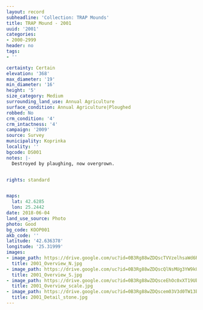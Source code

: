 ```yaml
---
layout: record
subheadline: 'Collection: TRAP Mounds'
title: TRAP Mound - 2001
uuid: '2001'
categories:
- 2000-2999
header: no
tags:
- ''

certainty: Certain
elevation: '368'
max_diameter: '19'
min_diameter: '16'
height: '5'
size_category: Medium
surrounding_land_use: Annual Agriculture
surface_condition: Annual Agriculture|Ploughed
robbed: No
crm_condition: '4'
crm_intactness: '4'
campaign: '2009'
source: Survey
municipality: Koprinka
locality: ''
bgcode: DS001
notes: |-
  Destroyed by plaughing, now overgrown.


rights: standard


maps:
  lat: 42.6285
  lon: 25.2442
date: 2018-06-04
land_use_source: Photo
photo: Good
bg_code: KOOP001
akb_code: ''
latitude: '42.636378'
longitude: '25.31999'
images:
- image_path: https://drive.google.com/uc?id=0B3Rg88wZDQscTVVzelhsaWd6RzA
  title: 2001_Overview_N.jpg
- image_path: https://drive.google.com/uc?id=0B3Rg88wZDQscQlNsMUg3YW9kUVU
  title: 2001_Overview_S.jpg
- image_path: https://drive.google.com/uc?id=0B3Rg88wZDQsceEhOc0xXT19Ub0E
  title: 2001_Overview_scale.jpg
- image_path: https://drive.google.com/uc?id=0B3Rg88wZDQscem03V3d0TW13bVE
  title: 2001_Detail_stone.jpg
---
```

